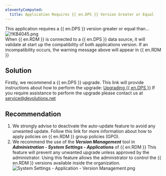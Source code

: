 ```yaml
---
eleventyComputed:
  title: Application Requires {{ en.DPS }} Version Greater or Equal
---
```

This application requires a {{ en.DPS }} version greater or equal than...  
![!!KB4045.png](/img/en/kb/KB4045.png)  
When {{ en.RDM }} is connected to a {{ en.DPS }} data source, it will validate at start up the compatibility of both applications version. If an incompatibility occurs, the warning message above will appear in {{ en.RDM }}
## Solution
Firstly, we recommend a {{ en.DPS }} upgrade. This link will provide instructions about how to perform the upgrade: [Upgrading {{ en.DPS }}](/server/installation/upgrade-server/) If you require assistance to perform the upgrade please contact us at [service@devolutions.net](mailto:service@devolutions.net)
## Recommendation
1. We strongly advise to deactivate the auto-update feature to avoid any unwanted update. Follow this link for more information about how to apply policies on {{ en.RDM }} group policies (GPO).
1. We recommend the use of the ***Version Management*** tool in ***Administration - System Settings - Applications*** of {{ en.RDM }} This feature will prevent any unwanted upgrade unless approved by the administrator. Using this feature allows the administrator to control the {{ en.RDM }} versions available inside the organization.  
![System Settings - Application - Version Management.png](/img/en/kb/KB4046.png)
